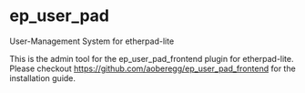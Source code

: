 ep_user_pad
===========

User-Management System for etherpad-lite

This is the admin tool for the ep_user_pad_frontend plugin for etherpad-lite. Please checkout https://github.com/aoberegg/ep_user_pad_frontend
 for the installation guide. 
